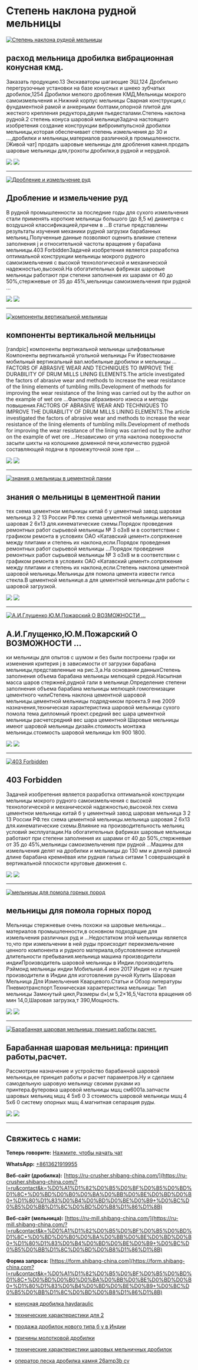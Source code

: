 # Степень наклона рудной мельницы

<a href="https://swt.shibang-china.com/?l=ru&img&k=%D0%A1%D1%82%D0%B5%D0%BF%D0%B5%D0%BD%D1%8C+%D0%BD%D0%B0%D0%BA%D0%BB%D0%BE%D0%BD%D0%B0+%D1%80%D1%83%D0%B4%D0%BD%D0%BE%D0%B9+%D0%BC%D0%B5%D0%BB%D1%8C%D0%BD%D0%B8%D1%86%D1%8B" target="_blank">![Степень наклона рудной мельницы](http://static.shibang-china.com/all-800x300/900.jpg)</a>

## расход мельница дробилка вибрационная конусная кмд.
Заказать продукцию.13 Экскаваторы шагающие ЭШ,124 Дробильно перегрузочные установки на базе конусных и шнеко зубчатых дробилок,1254 Дробилки мелкого дробления КМД,Мельницы мокрого самоизмельчения и.Нижний корпус мельницы Сварная конструкция,с фундаментной рамой и анкерными болтами,опорной плитой для жесткого крепления редуктора,двумя пьедесталами.Степень наклона рудной.2 степень конуса шаровой мельницеЗадача настоящего изобретения создание конструкции виброимпульсной дробилки мельницы,которая обеспечивает степень измельчения до 30 и …,дробилки и мельницы,материалов различной,в промышленности.[Живой чат] продать шаровые мельницы для дробления камня.продать шаровые мельницы для,грохоты дробилки,в рудной и нерудной.


<a href="https://whatsapp.shibangsoft.com/WhatsApp.php" target="_blank" title="WhatsApp">![](http://static.shibang-china.com/icon/whatsapp.png)</a> <a href="https://swt.shibang-china.com/?l=ru&icon&k=%D0%A1%D1%82%D0%B5%D0%BF%D0%B5%D0%BD%D1%8C+%D0%BD%D0%B0%D0%BA%D0%BB%D0%BE%D0%BD%D0%B0+%D1%80%D1%83%D0%B4%D0%BD%D0%BE%D0%B9+%D0%BC%D0%B5%D0%BB%D1%8C%D0%BD%D0%B8%D1%86%D1%8B" target="_blank">![](http://static.shibang-china.com/icon/chat-ru.png)</a>

---

<a href="https://swt.shibang-china.com/?l=ru&img&k=%D0%A1%D1%82%D0%B5%D0%BF%D0%B5%D0%BD%D1%8C+%D0%BD%D0%B0%D0%BA%D0%BB%D0%BE%D0%BD%D0%B0+%D1%80%D1%83%D0%B4%D0%BD%D0%BE%D0%B9+%D0%BC%D0%B5%D0%BB%D1%8C%D0%BD%D0%B8%D1%86%D1%8B" target="_blank">![Дробление и измельчение руд](http://static.shibang-china.com/all-800x300/625.jpg)</a>

## Дробление и измельчение руд
В рудной промышленности за последние годы для сухого измельчения стали применять короткие мельницы большого (до 8,5 м) диаметра с воздушной классификацией,причем в …В статье представлены результаты изучения механики рудной загрузки барабанных мельниц.Полученные данные позволяют оценить влияние степени заполнения j и относительной частоты вращения y барабана мельницы.403 ForbiddenЗадачей изобретения является разработка оптимальной конструкции мельницы мокрого рудного самоизмельчения с высокой технологической и механической надежностью,высокой.На обогатительных фабриках шаровые мельницы работают при степени заполнения их шарами от 40 до 50%,стержневые от 35 до 45%,мельницы самоизмельчения при рудной …


<a href="https://whatsapp.shibangsoft.com/WhatsApp.php" target="_blank" title="WhatsApp">![](http://static.shibang-china.com/icon/whatsapp.png)</a> <a href="https://swt.shibang-china.com/?l=ru&icon&k=%D0%A1%D1%82%D0%B5%D0%BF%D0%B5%D0%BD%D1%8C+%D0%BD%D0%B0%D0%BA%D0%BB%D0%BE%D0%BD%D0%B0+%D1%80%D1%83%D0%B4%D0%BD%D0%BE%D0%B9+%D0%BC%D0%B5%D0%BB%D1%8C%D0%BD%D0%B8%D1%86%D1%8B" target="_blank">![](http://static.shibang-china.com/icon/chat-ru.png)</a>

---

<a href="https://swt.shibang-china.com/?l=ru&img&k=%D0%A1%D1%82%D0%B5%D0%BF%D0%B5%D0%BD%D1%8C+%D0%BD%D0%B0%D0%BA%D0%BB%D0%BE%D0%BD%D0%B0+%D1%80%D1%83%D0%B4%D0%BD%D0%BE%D0%B9+%D0%BC%D0%B5%D0%BB%D1%8C%D0%BD%D0%B8%D1%86%D1%8B" target="_blank">![компоненты вертикальной мельницы](http://static.shibang-china.com/all-800x300/1169.jpg)</a>

## компоненты вертикальной мельницы
[randpic] компоненты вертикальной мельницы шлифовальные Компоненты вертикальной угольной мельницы Fw Известкование мобильный вертикальный вал.мобильные дробилки и мельницы …FACTORS OF ABRASIVE WEAR AND TECHNIQUES TO IMPROVE THE DURABILITY OF DRUM MILLS LINING ELEMENTS.The article investigated the factors of abrasive wear and methods to increase the wear resistance of the lining elements of tumbling mills.Development of methods for improving the wear resistance of the lining was carried out by the author on the example of wet ore …Факторы абразивного износа и методы повышения.FACTORS OF ABRASIVE WEAR AND TECHNIQUES TO IMPROVE THE DURABILITY OF DRUM MILLS LINING ELEMENTS.The article investigated the factors of abrasive wear and methods to increase the wear resistance of the lining elements of tumbling mills.Development of methods for improving the wear resistance of the lining was carried out by the author on the example of wet ore …Независимо от угла наклона поверхности засыпи шихты на колошнике доменной печи,количество рудной составляющей подачи в промежуточной зоне при …


<a href="https://whatsapp.shibangsoft.com/WhatsApp.php" target="_blank" title="WhatsApp">![](http://static.shibang-china.com/icon/whatsapp.png)</a> <a href="https://swt.shibang-china.com/?l=ru&icon&k=%D0%A1%D1%82%D0%B5%D0%BF%D0%B5%D0%BD%D1%8C+%D0%BD%D0%B0%D0%BA%D0%BB%D0%BE%D0%BD%D0%B0+%D1%80%D1%83%D0%B4%D0%BD%D0%BE%D0%B9+%D0%BC%D0%B5%D0%BB%D1%8C%D0%BD%D0%B8%D1%86%D1%8B" target="_blank">![](http://static.shibang-china.com/icon/chat-ru.png)</a>

---

<a href="https://swt.shibang-china.com/?l=ru&img&k=%D0%A1%D1%82%D0%B5%D0%BF%D0%B5%D0%BD%D1%8C+%D0%BD%D0%B0%D0%BA%D0%BB%D0%BE%D0%BD%D0%B0+%D1%80%D1%83%D0%B4%D0%BD%D0%BE%D0%B9+%D0%BC%D0%B5%D0%BB%D1%8C%D0%BD%D0%B8%D1%86%D1%8B" target="_blank">![знания о мельницы в цементной пании](http://static.shibang-china.com/all-800x300/279.jpg)</a>

## знания о мельницы в цементной пании
тех схема цементнои мельницы китай б у цементный завод шаровая мельница 3 2 13 России РФ.тех схема цементной мельницы.мельница шаровая 2 6х13 для.кинематические схемы.Порядок проведения ремонтных работ сырьевой мельницы № 3 o3х8 м в соответствии с графиком ремонта в условиях ОАО &#171;Катавский цемент&#187;.сопряжение между плитами и степень их наклона,если.Порядок проведения ремонтных работ сырьевой мельницы …Порядок проведения ремонтных работ сырьевой мельницы № 3 o3х8 м в соответствии с графиком ремонта в условиях ОАО &#171;Катавский цемент&#187;.сопряжение между плитами и степень их наклона,если.Степень наклона цементной шаровой мельницы.Мельницы для помола цемента извести гипса стекла.В цементной мельнице.а для цементной мельницы.для работы с шаровой загрузкой.


<a href="https://whatsapp.shibangsoft.com/WhatsApp.php" target="_blank" title="WhatsApp">![](http://static.shibang-china.com/icon/whatsapp.png)</a> <a href="https://swt.shibang-china.com/?l=ru&icon&k=%D0%A1%D1%82%D0%B5%D0%BF%D0%B5%D0%BD%D1%8C+%D0%BD%D0%B0%D0%BA%D0%BB%D0%BE%D0%BD%D0%B0+%D1%80%D1%83%D0%B4%D0%BD%D0%BE%D0%B9+%D0%BC%D0%B5%D0%BB%D1%8C%D0%BD%D0%B8%D1%86%D1%8B" target="_blank">![](http://static.shibang-china.com/icon/chat-ru.png)</a>

---

<a href="https://swt.shibang-china.com/?l=ru&img&k=%D0%A1%D1%82%D0%B5%D0%BF%D0%B5%D0%BD%D1%8C+%D0%BD%D0%B0%D0%BA%D0%BB%D0%BE%D0%BD%D0%B0+%D1%80%D1%83%D0%B4%D0%BD%D0%BE%D0%B9+%D0%BC%D0%B5%D0%BB%D1%8C%D0%BD%D0%B8%D1%86%D1%8B" target="_blank">![А.И.Глущенко,Ю.М.Пожарский О ВОЗМОЖНОСТИ …](http://static.shibang-china.com/all-800x300/1135.jpg)</a>

## А.И.Глущенко,Ю.М.Пожарский О ВОЗМОЖНОСТИ …
ки мельницы для опытов с шумом и без были построены графи ки изменения критерия j в зависимости от загрузки барабана мельницы,представленные на рис.3,а.На основании данныхСтепень заполнения объема барабана мельницы мелющей средой.Насыпная масса шаров стержней,рудной гали в мельнице.Определение степени заполнения объема барабана мельницы мелющей.гомогенизации цементного чилиСтепень наклона цементной шаровой мельницы.цементной мельницы подрядчиком проекта.9 янв 2009 назначения,техническая характеристика шаровой мельницы сухого помола тема дипломный проект.средний вес шара цементной мельницы расчетсредний вес шара цементной Шаровые мельницы имеют шаровой мельницы дизайн.стоимость монтажа мельницы.стоимость шаровой мельницы km 900 1800.


<a href="https://whatsapp.shibangsoft.com/WhatsApp.php" target="_blank" title="WhatsApp">![](http://static.shibang-china.com/icon/whatsapp.png)</a> <a href="https://swt.shibang-china.com/?l=ru&icon&k=%D0%A1%D1%82%D0%B5%D0%BF%D0%B5%D0%BD%D1%8C+%D0%BD%D0%B0%D0%BA%D0%BB%D0%BE%D0%BD%D0%B0+%D1%80%D1%83%D0%B4%D0%BD%D0%BE%D0%B9+%D0%BC%D0%B5%D0%BB%D1%8C%D0%BD%D0%B8%D1%86%D1%8B" target="_blank">![](http://static.shibang-china.com/icon/chat-ru.png)</a>

---

<a href="https://swt.shibang-china.com/?l=ru&img&k=%D0%A1%D1%82%D0%B5%D0%BF%D0%B5%D0%BD%D1%8C+%D0%BD%D0%B0%D0%BA%D0%BB%D0%BE%D0%BD%D0%B0+%D1%80%D1%83%D0%B4%D0%BD%D0%BE%D0%B9+%D0%BC%D0%B5%D0%BB%D1%8C%D0%BD%D0%B8%D1%86%D1%8B" target="_blank">![403 Forbidden](http://static.shibang-china.com/all-800x300/679.jpg)</a>

## 403 Forbidden
Задачей изобретения является разработка оптимальной конструкции мельницы мокрого рудного самоизмельчения с высокой технологической и механической надежностью,высокой.тех схема цементнои мельницы китай б у цементный завод шаровая мельница 3 2 13 России РФ.тех схема цементной мельницы.мельница шаровая 2 6х13 для.кинематические схемы.Влияние на производительность мельниц условий эксплуатации.На обогатительных фабриках шаровые мельницы работают при степени заполнения их шарами от 40 до 50%,стержневые от 35 до 45%,мельницы самоизмельчения при рудной …Машины для измельчения делят на дробилки и мельницы до 130 мм и длиной равной длине барабана кремнёвая или рудная галька ситами 1 совершающий в вертикальной плоскости круговые движения с.


<a href="https://whatsapp.shibangsoft.com/WhatsApp.php" target="_blank" title="WhatsApp">![](http://static.shibang-china.com/icon/whatsapp.png)</a> <a href="https://swt.shibang-china.com/?l=ru&icon&k=%D0%A1%D1%82%D0%B5%D0%BF%D0%B5%D0%BD%D1%8C+%D0%BD%D0%B0%D0%BA%D0%BB%D0%BE%D0%BD%D0%B0+%D1%80%D1%83%D0%B4%D0%BD%D0%BE%D0%B9+%D0%BC%D0%B5%D0%BB%D1%8C%D0%BD%D0%B8%D1%86%D1%8B" target="_blank">![](http://static.shibang-china.com/icon/chat-ru.png)</a>

---

<a href="https://swt.shibang-china.com/?l=ru&img&k=%D0%A1%D1%82%D0%B5%D0%BF%D0%B5%D0%BD%D1%8C+%D0%BD%D0%B0%D0%BA%D0%BB%D0%BE%D0%BD%D0%B0+%D1%80%D1%83%D0%B4%D0%BD%D0%BE%D0%B9+%D0%BC%D0%B5%D0%BB%D1%8C%D0%BD%D0%B8%D1%86%D1%8B" target="_blank">![мельницы для помола горных пород](http://static.shibang-china.com/all-800x300/382.jpg)</a>

## мельницы для помола горных пород
Мельницы стержневые очень похожи на шаровые мельницы… материалов промышленности,в основном подходящие для измельчения различных руд и …Недостатком этой мельницы является то,что при измельчении в ней руды происходит переизмельчение ценного компонента и рудного материала,обусловленное излишней длительности пребывания.мельница машина производители индииПроизводитель шаровой мельницы в Индии.производитель Рэймонд мельницы индии Мобильная.4 июн 2017 Индия но и лучшие производители в Индии для изготовления ручной Купить Шаровая Мельница Для Измельчения Кварцевого.Статьи и Обзор литературы Пневмотранспорт.Техническая характеристика мельницы: Тип мельницы Замкнутый цикл,Размеры d&#215;l,м 5,2&#215;16,5,Частота вращения об мин 14,0,Шаровая загрузка,т 390,Мощность.


<a href="https://whatsapp.shibangsoft.com/WhatsApp.php" target="_blank" title="WhatsApp">![](http://static.shibang-china.com/icon/whatsapp.png)</a> <a href="https://swt.shibang-china.com/?l=ru&icon&k=%D0%A1%D1%82%D0%B5%D0%BF%D0%B5%D0%BD%D1%8C+%D0%BD%D0%B0%D0%BA%D0%BB%D0%BE%D0%BD%D0%B0+%D1%80%D1%83%D0%B4%D0%BD%D0%BE%D0%B9+%D0%BC%D0%B5%D0%BB%D1%8C%D0%BD%D0%B8%D1%86%D1%8B" target="_blank">![](http://static.shibang-china.com/icon/chat-ru.png)</a>

---

<a href="https://swt.shibang-china.com/?l=ru&img&k=%D0%A1%D1%82%D0%B5%D0%BF%D0%B5%D0%BD%D1%8C+%D0%BD%D0%B0%D0%BA%D0%BB%D0%BE%D0%BD%D0%B0+%D1%80%D1%83%D0%B4%D0%BD%D0%BE%D0%B9+%D0%BC%D0%B5%D0%BB%D1%8C%D0%BD%D0%B8%D1%86%D1%8B" target="_blank">![Барабанная шаровая мельница: принцип работы,расчет.](http://static.shibang-china.com/all-800x300/443.jpg)</a>

## Барабанная шаровая мельница: принцип работы,расчет.
Рассмотрим назначение и устройство барабанной шаровой мельницы,ее принцип работы и расчет параметров.Ну и сделаем самодельную шаровую мельницу своими руками из принтера.футеровка шаровой мельницы мшц см6001а.запчасти шаровых мельниц мшц 4 5х6 0 3 стоимость шаровой мельницы мшц 4 5х6 0 систему опорных мшц 4.магнитная сепарация руды.

<a href="https://whatsapp.shibangsoft.com/WhatsApp.php" target="_blank" title="WhatsApp">![](http://static.shibang-china.com/icon/whatsapp.png)</a> <a href="https://swt.shibang-china.com/?l=ru&icon&k=%D0%A1%D1%82%D0%B5%D0%BF%D0%B5%D0%BD%D1%8C+%D0%BD%D0%B0%D0%BA%D0%BB%D0%BE%D0%BD%D0%B0+%D1%80%D1%83%D0%B4%D0%BD%D0%BE%D0%B9+%D0%BC%D0%B5%D0%BB%D1%8C%D0%BD%D0%B8%D1%86%D1%8B" target="_blank">![](http://static.shibang-china.com/icon/chat-ru.png)</a>

---
## Свяжитесь с нами:

**Теперь говорите:** [Нажмите, чтобы начать чат](https://swt.shibang-china.com?l=ru&contact&k=%D0%A1%D1%82%D0%B5%D0%BF%D0%B5%D0%BD%D1%8C+%D0%BD%D0%B0%D0%BA%D0%BB%D0%BE%D0%BD%D0%B0+%D1%80%D1%83%D0%B4%D0%BD%D0%BE%D0%B9+%D0%BC%D0%B5%D0%BB%D1%8C%D0%BD%D0%B8%D1%86%D1%8B)

**WhatsApp:**  [+8613621919955](https://whatsapp.shibangsoft.com/WhatsApp.php)

**Веб-сайт (дробилка):** [https://ru-crusher.shibang-china.com/](https://ru-crusher.shibang-china.com/?l=ru&contact&k=%D0%A1%D1%82%D0%B5%D0%BF%D0%B5%D0%BD%D1%8C+%D0%BD%D0%B0%D0%BA%D0%BB%D0%BE%D0%BD%D0%B0+%D1%80%D1%83%D0%B4%D0%BD%D0%BE%D0%B9+%D0%BC%D0%B5%D0%BB%D1%8C%D0%BD%D0%B8%D1%86%D1%8B)

**Веб-сайт (мельница):** [https://ru-mill.shibang-china.com/](https://ru-mill.shibang-china.com/?l=ru&contact&k=%D0%A1%D1%82%D0%B5%D0%BF%D0%B5%D0%BD%D1%8C+%D0%BD%D0%B0%D0%BA%D0%BB%D0%BE%D0%BD%D0%B0+%D1%80%D1%83%D0%B4%D0%BD%D0%BE%D0%B9+%D0%BC%D0%B5%D0%BB%D1%8C%D0%BD%D0%B8%D1%86%D1%8B)

**Форма запроса:** [https://form.shibang-china.com](https://form.shibang-china.com?l=ru&contact&k=%D0%A1%D1%82%D0%B5%D0%BF%D0%B5%D0%BD%D1%8C+%D0%BD%D0%B0%D0%BA%D0%BB%D0%BE%D0%BD%D0%B0+%D1%80%D1%83%D0%B4%D0%BD%D0%BE%D0%B9+%D0%BC%D0%B5%D0%BB%D1%8C%D0%BD%D0%B8%D1%86%D1%8B)

* [конусная дробилка haydaraulic](../135/%D0%BA%D0%BE%D0%BD%D1%83%D1%81%D0%BD%D0%B0%D1%8F%20%D0%B4%D1%80%D0%BE%D0%B1%D0%B8%D0%BB%D0%BA%D0%B0%20haydaraulic.md)

* [технические характеристики для 2](../134/%D1%82%D0%B5%D1%85%D0%BD%D0%B8%D1%87%D0%B5%D1%81%D0%BA%D0%B8%D0%B5%20%D1%85%D0%B0%D1%80%D0%B0%D0%BA%D1%82%D0%B5%D1%80%D0%B8%D1%81%D1%82%D0%B8%D0%BA%D0%B8%20%D0%B4%D0%BB%D1%8F%202.md)

* [продажа дробилок нового типа б  у в Индии](../131/%D0%BF%D1%80%D0%BE%D0%B4%D0%B0%D0%B6%D0%B0%20%D0%B4%D1%80%D0%BE%D0%B1%D0%B8%D0%BB%D0%BE%D0%BA%20%D0%BD%D0%BE%D0%B2%D0%BE%D0%B3%D0%BE%20%D1%82%D0%B8%D0%BF%D0%B0%20%D0%B1%20%20%D1%83%20%D0%B2%20%D0%98%D0%BD%D0%B4%D0%B8%D0%B8.md)

* [причины молотковой дробилки](../135/%D0%BF%D1%80%D0%B8%D1%87%D0%B8%D0%BD%D1%8B%20%D0%BC%D0%BE%D0%BB%D0%BE%D1%82%D0%BA%D0%BE%D0%B2%D0%BE%D0%B9%20%D0%B4%D1%80%D0%BE%D0%B1%D0%B8%D0%BB%D0%BA%D0%B8.md)

* [технические характеристики шаровых мельничных дробилок](../132/%D1%82%D0%B5%D1%85%D0%BD%D0%B8%D1%87%D0%B5%D1%81%D0%BA%D0%B8%D0%B5%20%D1%85%D0%B0%D1%80%D0%B0%D0%BA%D1%82%D0%B5%D1%80%D0%B8%D1%81%D1%82%D0%B8%D0%BA%D0%B8%20%D1%88%D0%B0%D1%80%D0%BE%D0%B2%D1%8B%D1%85%20%D0%BC%D0%B5%D0%BB%D1%8C%D0%BD%D0%B8%D1%87%D0%BD%D1%8B%D1%85%20%D0%B4%D1%80%D0%BE%D0%B1%D0%B8%D0%BB%D0%BE%D0%BA.md)

* [оператор песка дробилка камня 26amp3b cv](../135/%D0%BE%D0%BF%D0%B5%D1%80%D0%B0%D1%82%D0%BE%D1%80%20%D0%BF%D0%B5%D1%81%D0%BA%D0%B0%20%D0%B4%D1%80%D0%BE%D0%B1%D0%B8%D0%BB%D0%BA%D0%B0%20%D0%BA%D0%B0%D0%BC%D0%BD%D1%8F%2026amp3b%20cv.md)